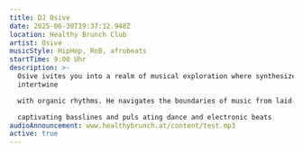 ```yaml
---
title: DJ Osive
date: 2025-06-30T19:37:12.948Z
location: Healthy Brunch Club
artist: Osive
musicStyle: HipHop, RnB, afrobeats
startTime: 9:00 Uhr
description: >-
  Osive ivites you into a realm of musical exploration where synthesizer sounds
  intertwine

  with organic rhythms. He navigates the boundaries of music from laid-back Lofftc

  captivating basslines and puls ating dance and electronic beats
audioAnnouncement: www.healthybrunch.at/content/test.mp3
active: true
---
```

